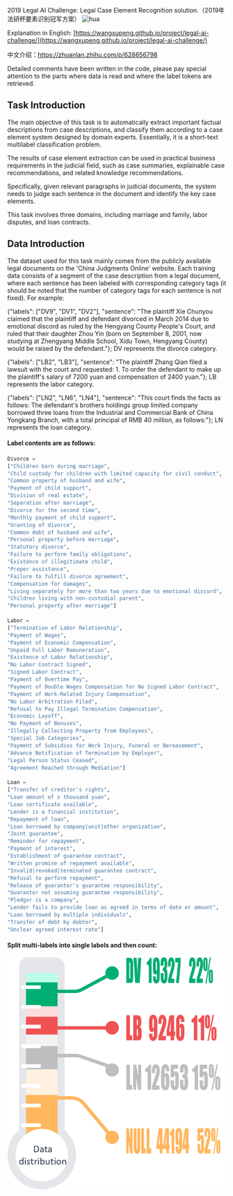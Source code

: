 2019 Legal AI Challenge: Legal Case Element Recognition solution.（2019年法研杯要素识别冠军方案）
![hua](./pic/hua.png)

Explanation in English: [https://wangxupeng.github.io/project/legal-ai-challenge/](https://wangxupeng.github.io/project/legal-ai-challenge/)

中文介绍：https://zhuanlan.zhihu.com/p/628656798

Detailed comments have been written in the code, please pay special attention to the parts where data is read and where the label tokens are retrieved.


## __Task Introduction__
The main objective of this task is to automatically extract important factual descriptions from case descriptions, and classify them according to a case element system designed by domain experts. Essentially, it is a short-text multilabel classification problem.

The results of case element extraction can be used in practical business requirements in the judicial field, such as case summaries, explainable case recommendations, and related knowledge recommendations.

Specifically, given relevant paragraphs in judicial documents, the system needs to judge each sentence in the document and identify the key case elements.

This task involves three domains, including marriage and family, labor disputes, and loan contracts.

## __Data Introduction__
The dataset used for this task mainly comes from the publicly available legal documents on the 'China Judgments Online' website. Each training data consists of a segment of the case description from a legal document, where each sentence has been labeled with corresponding category tags (it should be noted that the number of category tags for each sentence is not fixed). For example:

{"labels": ["DV9", "DV1", "DV2"], "sentence": "The plaintiff Xie Chunyou claimed that the plaintiff and defendant divorced in March 2014 due to emotional discord as ruled by the Hengyang County People's Court, and ruled that their daughter Zhou Yin (born on September 8, 2001, now studying at Zhengyang Middle School, Xidu Town, Hengyang County) would be raised by the defendant."}; DV represents the divorce category.

{"labels": ["LB2", "LB3"], "sentence": "The plaintiff Zhang Qian filed a lawsuit with the court and requested: 1. To order the defendant to make up the plaintiff's salary of 7200 yuan and compensation of 2400 yuan."}; LB represents the labor category.

{"labels": ["LN2", "LN6", "LN4"], "sentence": "This court finds the facts as follows: The defendant's brothers holdings group limited company borrowed three loans from the Industrial and Commercial Bank of China Yongkang Branch, with a total principal of RMB 40 million, as follows:"}; LN represents the loan category.

#### Label contents are as follows:

```python
Divorce = 
["Children born during marriage",
"Child custody for children with limited capacity for civil conduct",
"Common property of husband and wife",
"Payment of child support",
"Division of real estate",
"Separation after marriage",
"Divorce for the second time",
"Monthly payment of child support",
"Granting of divorce",
"Common debt of husband and wife",
"Personal property before marriage",
"Statutory divorce",
"Failure to perform family obligations",
"Existence of illegitimate child",
"Proper assistance",
"Failure to fulfill divorce agreement",
"Compensation for damages",
"Living separately for more than two years due to emotional discord",
"Children living with non-custodial parent",
"Personal property after marriage"]

Labor = 
["Termination of Labor Relationship",
"Payment of Wages",
"Payment of Economic Compensation",
"Unpaid Full Labor Remuneration",
"Existence of Labor Relationship",
"No Labor Contract Signed",
"Signed Labor Contract",
"Payment of Overtime Pay",
"Payment of Double Wages Compensation for No Signed Labor Contract",
"Payment of Work-Related Injury Compensation",
"No Labor Arbitration Filed",
"Refusal to Pay Illegal Termination Compensation",
"Economic Layoff",
"No Payment of Bonuses",
"Illegally Collecting Property from Employees",
"Special Job Categories",
"Payment of Subsidies for Work Injury, Funeral or Bereavement",
"Advance Notification of Termination by Employer",
"Legal Person Status Ceased",
"Agreement Reached through Mediation"]

Loan = 
["Transfer of creditor's rights",
"Loan amount of x thousand yuan",
"Loan certificate available",
"Lender is a financial institution",
"Repayment of loan",
"Loan borrowed by company|unit|other organization",
"Joint guarantee",
"Reminder for repayment",
"Payment of interest",
"Establishment of guarantee contract",
"Written promise of repayment available",
"Invalid|revoked|terminated guarantee contract",
"Refusal to perform repayment",
"Release of guarantor's guarantee responsibility",
"Guarantor not assuming guarantee responsibility",
"Pledgor is a company",
"Lender fails to provide loan as agreed in terms of date or amount",
"Loan borrowed by multiple individuals",
"Transfer of debt by debtor",
"Unclear agreed interest rate"]
```

#### Split multi-labels into single labels and then count:
![data_distribution.png](./pic/data_distribution.png)
